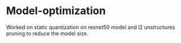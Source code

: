 # Model-optimization
Worked on static quantization on resnet50 model and l2 unstructures pruning to reduce the model size.
